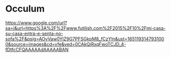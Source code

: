 # Occulum
https://www.google.com/url?sa=i&url=https%3A%2F%2Fwww.futilish.com%2F2015%2F10%2Fmi-casa-su-casa-entra-e-senta-no-sofa%2F&psig=AOvVaw0YlZ9G7PFSGkpM8_fCzYIn&ust=1651193147931000&source=images&cd=vfe&ved=0CAkQjRxqFwoTCJD_4-fDtfcCFQAAAAAdAAAAABAN
